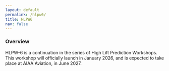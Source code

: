 ```yaml
---
layout: default
permalink: /hlpw6/
title: HLPW6
nav: false
---
```


### Overview
HLPW-6 is a continuation in the series of High Lift Prediction Workshops. This workshop will officially launch in January 2026, and is expected to take place at AIAA Aviation, in June 2027.
